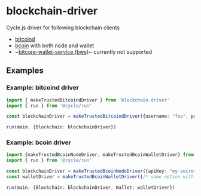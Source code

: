 # blockchain-driver

Cycle.js driver for following blockchain clients

* [bitcoind](https://github.com/bitcoin/bitcoin)
* [bcoin](https://github.com/bcoin-org/bcoin) with both node and wallet
* ~[bitcore-wallet-service (bws)](https://github.com/bitpay/bitcore-wallet-service)~ currently not supported

## Examples

### Example: bitcoind driver

```ts
import { makeTrustedBitcoindDriver } from 'blockchain-driver'
import { run } from '@cycle/run'

const blockchainDriver = makeTrustedBitcoindDriver({username: "foo", password: "bar", port: 18332})

run(main, {Blockchain: blockchainDriver})
```

### Example: bcoin driver

```ts
import {makeTrustedBcoinNodeDriver, makeTrustedBcoinWalletDriver} from 'blockchain-driver'
import { run } from '@cycle/run'

const blockchainDriver = makeTrustedBcoinNodeDriver({apiKey: "my-secret-api-key", port: 18556, host: "localhost"})
const walletDriver = makeTrustedBcoinWalletDriver({/* same option with the above */})

run(main, {Blockchain: blockchainDriver, Wallet: walletDriver})
```
